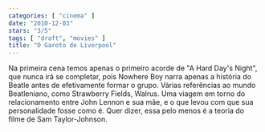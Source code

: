 ```yaml
---
categories: [ "cinema" ]
date: "2010-12-03"
stars: "3/5"
tags: [ "draft", "movies" ]
title: "O Garoto de Liverpool"
---
```

Na primeira cena temos apenas o primeiro acorde de "A Hard Day's Night",
que nunca irá se completar, pois Nowhere Boy narra apenas a história
do Beatle antes de efetivamente formar o grupo. Várias referências ao
mundo Beatleniano, como Strawberry Fields, Walrus. Uma viagem em torno
do relacionamento entre John Lennon e sua mãe, e o que levou com que
sua personalidade fosse como é. Quer dizer, essa pelo menos é a teoria
do filme de Sam Taylor-Johnson.
